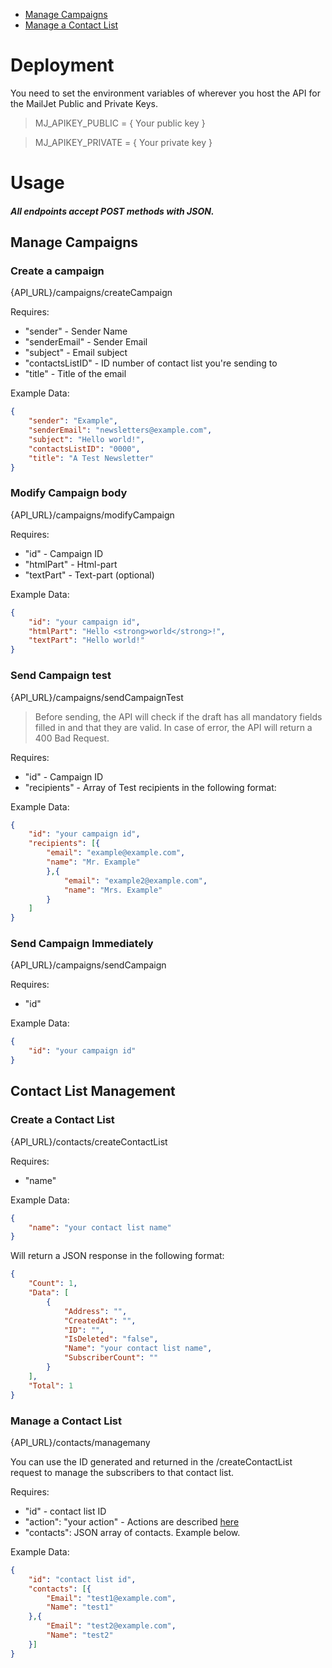 - [Manage Campaigns](#manage-campaigns)
- [Manage a Contact List](#manage-a-contact-list)


# Deployment

You need to set the environment variables of wherever you host the API for the MailJet Public and Private Keys.

>MJ_APIKEY_PUBLIC = { Your public key }

>MJ_APIKEY_PRIVATE = { Your private key }

# Usage
##### All endpoints accept POST methods with JSON.

## Manage Campaigns

### Create a campaign

{API_URL}/campaigns/createCampaign

Requires:

- "sender" - Sender Name
- "senderEmail" - Sender Email
- "subject" - Email subject
- "contactsListID" - ID number of contact list you're sending to
- "title" - Title of the email

Example Data:

```json
{
    "sender": "Example",
    "senderEmail": "newsletters@example.com",
    "subject": "Hello world!",
    "contactsListID": "0000",
    "title": "A Test Newsletter"
}
```

### Modify Campaign body

{API_URL}/campaigns/modifyCampaign

Requires:

- "id" - Campaign ID
- "htmlPart" - Html-part
- "textPart" - Text-part (optional)

Example Data:

```json
{
    "id": "your campaign id",
    "htmlPart": "Hello <strong>world</strong>!",
    "textPart": "Hello world!"
}
```

### Send Campaign test

{API_URL}/campaigns/sendCampaignTest


>Before sending, the API will check if the draft has all mandatory fields filled in and that they are valid. In case of error, the API will return a 400 Bad Request.


Requires:

- "id" - Campaign ID
- "recipients" - Array of Test recipients in the following format:

Example Data:

```json
{
    "id": "your campaign id",
    "recipients": [{
        "email": "example@example.com",
        "name": "Mr. Example"
        },{
            "email": "example2@example.com",
            "name": "Mrs. Example"
        }
    ]
}
```

### Send Campaign Immediately

{API_URL}/campaigns/sendCampaign

Requires:

- "id"

Example Data:

```json
{
    "id": "your campaign id"
}
```

## Contact List Management

### Create a Contact List

{API_URL}/contacts/createContactList

Requires:

- "name"

Example Data:

```json
{
    "name": "your contact list name"
}
```

Will return a JSON response in the following format:

```json
{
    "Count": 1,
    "Data": [
        {
            "Address": "",
            "CreatedAt": "",
            "ID": "",
            "IsDeleted": "false",
            "Name": "your contact list name",
            "SubscriberCount": ""
        }
    ],
    "Total": 1
}
```


### Manage a Contact List
{API_URL}/contacts/managemany

You can use the ID generated and returned in the /createContactList request to manage the subscribers to that contact list.

Requires:

- "id" - contact list ID
- "action": "your action" - Actions are described [here](https://dev.mailjet.com/guides/?javascript#contact_managemanycontacts)
- "contacts": JSON array of contacts. Example below.

Example Data:

```json
{
	"id": "contact list id",
	"contacts": [{
		"Email": "test1@example.com",
		"Name": "test1"
	},{
		"Email": "test2@example.com",
		"Name": "test2"
	}]
}
```

